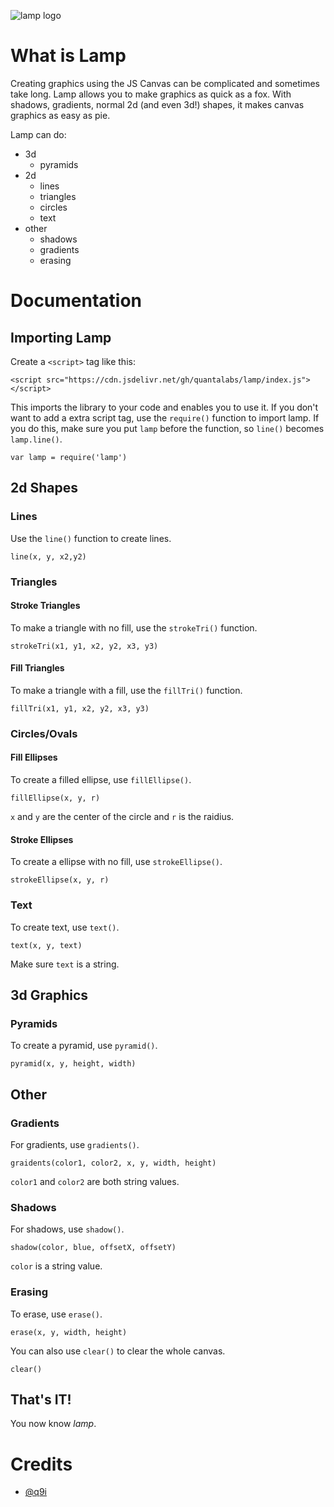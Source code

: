 ![lamp logo](https://docs.google.com/drawings/d/e/2PACX-1vSGG9fMgwuYuQgja9d7B_9sghmC_LUdifg_aC_5SPQn5Ry7Rx5fV9P0sl3UNJ0ak2zUmJKR9AhgVv54/pub?w=960&h=720)

# What is Lamp

Creating graphics using the JS Canvas can be complicated and sometimes take long. Lamp allows you to make graphics as quick as a fox. With shadows, gradients, normal 2d (and even 3d!) 
shapes, it makes canvas graphics as easy as pie.

Lamp can do:

  - 3d
 	  - pyramids
  - 2d
      - lines
	  - triangles
	  - circles
	  - text
  - other
	  - shadows
	  - gradients
	  - erasing
	
# Documentation

## Importing Lamp

Create a `<script>` tag like this:

	<script src="https://cdn.jsdelivr.net/gh/quantalabs/lamp/index.js"></script>

This imports the library to your code and enables you to use it. If you don't want to add a extra script tag, use the `require()` function to import lamp. If you do this, make sure you put `lamp` before the function, so `line()` becomes `lamp.line()`.

	var lamp = require('lamp')

## 2d Shapes

### Lines

Use the `line()` function to create lines.

	line(x, y, x2,y2)

### Triangles

#### Stroke Triangles

To make a triangle with no fill, use the `strokeTri()` function.

	strokeTri(x1, y1, x2, y2, x3, y3)
	
#### Fill Triangles

To make a triangle with a fill, use the `fillTri()` function.

	fillTri(x1, y1, x2, y2, x3, y3)

### Circles/Ovals

#### Fill Ellipses

To create a filled ellipse, use `fillEllipse()`.

	fillEllipse(x, y, r)
	
`x` and `y` are the center of the circle and `r` is the raidius.

#### Stroke Ellipses

To create a ellipse with no fill, use `strokeEllipse()`.

	strokeEllipse(x, y, r)
	
### Text

To create text, use `text()`.

	text(x, y, text)

Make sure `text` is a string.

## 3d Graphics
	
### Pyramids

To create a pyramid, use `pyramid()`.

	pyramid(x, y, height, width)
	
## Other

### Gradients

For gradients, use `gradients()`.

	graidents(color1, color2, x, y, width, height)

`color1` and `color2` are both string values.

### Shadows

For shadows, use `shadow()`.

	shadow(color, blue, offsetX, offsetY)

`color` is a string value.

### Erasing

To erase, use `erase()`.

	erase(x, y, width, height)

You can also use `clear()` to clear the whole canvas.

	clear()

## That's IT!

You now know *lamp*.

# Credits

 - [@q9i](https://github.com/quantum9innovation)

